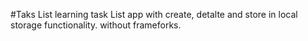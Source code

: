 #Taks List
learning task List app with create, detalte and store in local storage functionality.
without frameforks. 